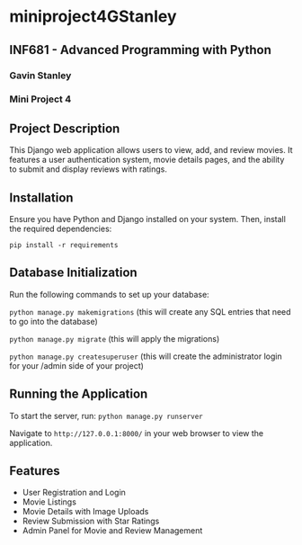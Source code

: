 # miniproject4GStanley
## INF681 - Advanced Programming with Python
### Gavin Stanley
### Mini Project 4

## Project Description
This Django web application allows users to view, add, and review movies. It features a user authentication system, movie details pages, and the ability to submit and display reviews with ratings.

## Installation
Ensure you have Python and Django installed on your system. Then, install the required dependencies:

```pip install -r requirements```


## Database Initialization
Run the following commands to set up your database:

```python manage.py makemigrations``` (this will create any SQL entries that need to go into the database)

```python manage.py migrate``` (this will apply the migrations)

```python manage.py createsuperuser``` (this will create the administrator login for your /admin side of your project)

## Running the Application
To start the server, run:
```python manage.py runserver```

Navigate to `http://127.0.0.1:8000/` in your web browser to view the application.

## Features
- User Registration and Login
- Movie Listings
- Movie Details with Image Uploads
- Review Submission with Star Ratings
- Admin Panel for Movie and Review Management

